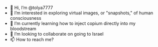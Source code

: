 - 👋 Hi, I’m @tolya7777
- 👀 I’m interested in exploring virtual images, or "snapshots," of human consciousness
- 🌱 I’m currently learning how to inject copium directly into my bloodstream
- 💞️ I’m looking to collaborate on going to Israel
- 📫 How to reach me?


